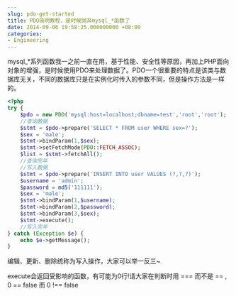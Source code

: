 ```yaml
---
slug: pdo-get-started
title: PDO简明教程，是时候抛弃mysql_*函数了
date: 2014-09-06 19:58:25.000000000 +08:00
categories:
- Engineering
---
```

mysql_*系列函数我一之前一直在用，基于性能、安全性等原因，再加上PHP面向对象的增强，是时候使用PDO来处理数据了。PDO一个很重要的特点是该类与数据库无关，不同的数据库只是在实例化时传入的参数不同，但是操作方法是一样的。

```php
<?php
try {
    $pdo = new PDO('mysql:host=localhost;dbname=test','root','root');
    //查询数据
    $stmt = $pdo->prepare('SELECT * FROM user WHERE sex=?');
    $sex = 'male';
    $stmt->bindParam(1,$sex);
    $stmt->setFetchMode(PDO::FETCH_ASSOC);
    $list = $stmt->fetchAll();
    //查询完毕
    //写入数据
    $stmt = $pdo->prepare('INSERT INTO user VALUES (?,?,?)');
    $username = 'admin';
    $password = md5('111111');
    $sex = 'male';
    $stmt->bindParam(1,$username);
    $stmt->bindParam(2,$password);
    $stmt->bindParam(3,$sex);
    $stmt->execute();
    //写入完毕
} catch (Exception $e) {
    echo $e->getMessage();
}
```

编辑、更新、删除统称为写入操作，大家可以举一反三~

execute会返回受影响的函数，有可能为0行!请大家在判断时用 === 而不是 == , 0 == false 而 0 !== false